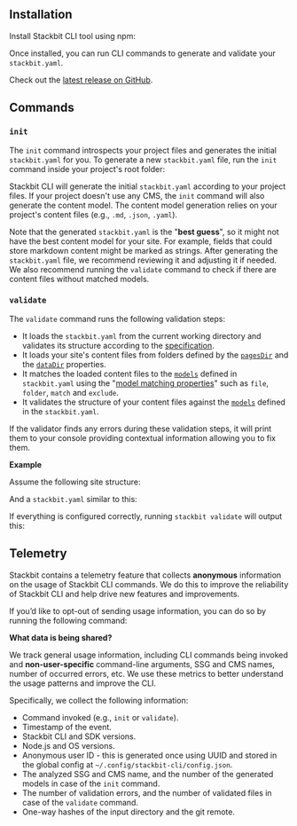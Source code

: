 ## [](https://www.stackbit.com/docs/reference/stackbit-cli/#installation)Installation

Install Stackbit CLI tool using npm:

Once installed, you can run CLI commands to generate and validate your `stackbit.yaml`.

Check out the [latest release on GitHub](https://github.com/stackbit/stackbit-sdk/releases).

## [](https://www.stackbit.com/docs/reference/stackbit-cli/#commands)Commands

### [](https://www.stackbit.com/docs/reference/stackbit-cli/#init)`init`

The `init` command introspects your project files and generates the initial `stackbit.yaml` for you. To generate a new `stackbit.yaml` file, run the `init` command inside your project's root folder:

Stackbit CLI will generate the initial `stackbit.yaml` according to your project files. If your project doesn't use any CMS, the `init` command will also generate the content model. The content model generation relies on your project's content files (e.g., `.md`, `.json`, `.yaml`).

Note that the generated `stackbit.yaml` is the "**best guess**", so it might not have the best content model for your site. For example, fields that could store markdown content might be marked as strings. After generating the `stackbit.yaml` file, we recommend reviewing it and adjusting it if needed. We also recommend running the `validate` command to check if there are content files without matched models.

### [](https://www.stackbit.com/docs/reference/stackbit-cli/#validate)`validate`

The `validate` command runs the following validation steps:

-   It loads the `stackbit.yaml` from the current working directory and validates its structure according to the [specification](https://www.stackbit.com/docs/reference/stackbit-yaml).
-   It loads your site's content files from folders defined by the [`pagesDir`](https://www.stackbit.com/docs/reference/stackbit-yaml/properties/#pagesdir) and the [`dataDir`](https://www.stackbit.com/docs/reference/stackbit-yaml/properties/#datadir) properties.
-   It matches the loaded content files to the [`models`](https://www.stackbit.com/docs/reference/stackbit-yaml/properties/#models) defined in `stackbit.yaml` using the "[model matching properties](https://www.stackbit.com/docs/reference/stackbit-yaml/page-models/#page_model_matching_properties)" such as `file`, `folder`, `match` and `exclude`.
-   It validates the structure of your content files against the [`models`](https://www.stackbit.com/docs/reference/stackbit-yaml/properties/#models) defined in the `stackbit.yaml`.

If the validator finds any errors during these validation steps, it will print them to your console providing contextual information allowing you to fix them.

**Example**

Assume the following site structure:

And a `stackbit.yaml` similar to this:

If everything is configured correctly, running `stackbit validate` will output this:

## [](https://www.stackbit.com/docs/reference/stackbit-cli/#telemetry)Telemetry

Stackbit contains a telemetry feature that collects **anonymous** information on the usage of Stackbit CLI commands. We do this to improve the reliability of Stackbit CLI and help drive new features and improvements.

If you’d like to opt-out of sending usage information, you can do so by running the following command:

**What data is being shared?**

We track general usage information, including CLI commands being invoked and **non-user-specific** command-line arguments, SSG and CMS names, number of occurred errors, etc. We use these metrics to better understand the usage patterns and improve the CLI.

Specifically, we collect the following information:

-   Command invoked (e.g., `init` or `validate`).
-   Timestamp of the event.
-   Stackbit CLI and SDK versions.
-   Node.js and OS versions.
-   Anonymous user ID - this is generated once using UUID and stored in the global config at `~/.config/stackbit-cli/config.json`.
-   The analyzed SSG and CMS name, and the number of the generated models in case of the `init` command.
-   The number of validation errors, and the number of validated files in case of the `validate` command.
-   One-way hashes of the input directory and the git remote.
